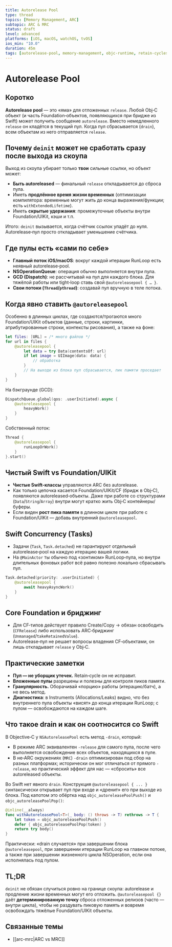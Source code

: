 ```yaml
---
title: Autorelease Pool
type: thread
topics: [Memory Management, ARC]
subtopic: ARC & MRC
status: draft
level: advanced
platforms: [iOS, macOS, watchOS, tvOS]
ios_min: "10.0"
duration: 45m
tags: [autorelease-pool, memory-management, objc-runtime, retain-cycles, performance-optimization]
---
```


# Autorelease Pool

## Коротко
**Autorelease pool** — это «яма» для отложенных `release`. Любой Obj‑C объект (и часть Foundation‑объектов, появляющихся при бридже из Swift) может получить сообщение `autorelease`. Вместо немедленного `release` он кладётся в текущий пул. Когда пул сбрасывается (`drain`), всем объектам из него отправляется `release`.

## Почему `deinit` может не сработать сразу после выхода из скоупа
Выход из скоупа убирает только **твои** сильные ссылки, но объект может:

- **Быть autoreleased** — финальный `release` откладывается до сброса пула.
- Иметь **продлённое время жизни временных** (оптимизации компилятора: временные могут жить до конца выражения/функции; есть `withExtendedLifetime`).
- Иметь **скрытые удержания**: промежуточные объекты внутри Foundation/UIKit, кэши и т.п.

Итого: `deinit` вызывается, когда счётчик ссылок упадёт до нуля. Autorelease‑пул просто откладывает уменьшение счётчика.

## Где пулы есть «сами по себе»
- **Главный поток iOS/macOS**: вокруг каждой итерации RunLoop есть неявный autorelease‑pool.
- **NSOperationQueue**: операция обычно выполняется внутри пула.
- **GCD (Dispatch)**: не рассчитывай на пул для каждого блока. Для тяжёлой работы или tight‑loop ставь свой `@autoreleasepool { … }`.
- **Свои потоки (`Thread`/`pthread`)**: создавай пул вручную в теле потока.

## Когда явно ставить `@autoreleasepool`
Особенно в длинных циклах, где создаются/трогаются много Foundation/UIKit объектов (данные, строки, картинки, атрибутированные строки, контексты рисования), а также на фоне:

```swift
let files: [URL] = /* много файлов */
for url in files {
    @autoreleasepool {
        let data = try Data(contentsOf: url)
        if let image = UIImage(data: data) {
            // обработка
        }
        // На выходе из блока пул сбрасывается, пик памяти проседает
    }
}
```

На бэкграунде (GCD):

```swift
DispatchQueue.global(qos: .userInitiated).async {
    @autoreleasepool {
        heavyWork()
    }
}
```

Собственный поток:

```swift
Thread {
    @autoreleasepool {
        runLoopOrWork()
    }
}.start()
```

## Чистый Swift vs Foundation/UIKit
- **Чистые Swift‑классы** управляются ARC без autorelease.
- Как только цепочка касается Foundation/UIKit/CF (бридж в Obj‑C), появляются autoreleased‑объекты. Даже при работе со структурами (`Data`/`String`/`Array`) внутри могут кратко жить Obj‑C контейнеры/буферы.
- Если виден **рост пика памяти** в длинном цикле при работе с Foundation/UIKit — добавь внутренний `@autoreleasepool`.

## Swift Concurrency (Tasks)
- Задачи (`Task`, `Task.detached`) не гарантируют отдельный autorelease‑pool на каждую итерацию вашей логики.
- На `@MainActor` ты обычно под «зонтиком» RunLoop‑пула, но внутри длительных фоновых работ всё равно полезно локально сбрасывать пул.

```swift
Task.detached(priority: .userInitiated) {
    @autoreleasepool {
        await heavyAsyncWork()
    }
}
```

## Core Foundation и бриджинг
- Для CF‑типов действует правило Create/Copy → обязан освободить (`CFRelease`) либо использовать ARC‑бриджинг (`Unmanaged`/`takeRetainedValue`).
- Autorelease‑пул не решает вопросы владения CF‑объектами, он лишь откладывает `release` у Obj‑C.

## Практические заметки
- **Пул — не уборщик утечек.** Retain‑cycle он не исправит.
- **Вложенные пулы** разрешены и полезны для контроля пиков памяти.
- **Гранулярность.** Оборачивай «порцию» работы (итерацию/батч), а не весь метод.
- **Диагностика**: в Instruments (Allocations/Leaks) видно, что без внутреннего пула объекты «висят» до конца итерации RunLoop; с пулом — освобождаются на каждом шаге.

## Что такое drain и как он соотносится со Swift
В Objective‑C у `NSAutoreleasePool` есть метод `-drain`, который:

- В режиме ARC эквивалентен `-release` для самого пула, после чего выполняется освобождение всех объектов, находящихся в пуле.
- В не‑ARC окружениях (`MRC`) `-drain` оптимизирован под сбор на разных платформах; исторически он мог отличаться от прямого `-release`, но практический эффект для нас — «сбросить» все autoreleased объекты.

Во Swift нет явного `drain`. Конструкция `@autoreleasepool { ... }` синтаксически открывает пул при входе и «дренит» его при выходе из блока. Под капотом это обёртка над `objc_autoreleasePoolPush()` и `objc_autoreleasePoolPop()`:

```swift
@inline(__always)
func withAutoreleasePool<T>(_ body: () throws -> T) rethrows -> T {
    let token = objc_autoreleasePoolPush()
    defer { objc_autoreleasePoolPop(token) }
    return try body()
}
```

Практически: «drain случается» при завершении блока `@autoreleasepool`, при завершении итерации RunLoop на главном потоке, а также при завершении жизненного цикла NSOperation, если она исполнялась под пулом.

## TL;DR
`deinit` не обязан случиться ровно на границе скоупа: autorelease и продление жизни временных могут его отложить. `@autoreleasepool {}` даёт **детерминированную точку** сброса отложенных релизов (часто — внутри цикла), чтобы не раздувать пиковую память и вовремя освобождать тяжёлые Foundation/UIKit объекты.

## Связанные темы
- [[arc-mrc|ARC vs MRC]]


